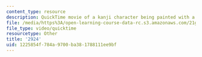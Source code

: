 ```yaml
---
content_type: resource
description: QuickTime movie of a kanji character being painted with a brush.
file: /media/https%3A/open-learning-course-data-rc.s3.amazonaws.com/21g-504-japanese-iv-spring-2009/1225854f784a9700ba381788111ee9bf_2924.mov
file_type: video/quicktime
resourcetype: Other
title: '2924'
uid: 1225854f-784a-9700-ba38-1788111ee9bf
---
```

